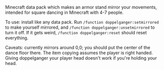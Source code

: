 Minecraft data pack which makes an armor stand mirror your movements, intended for square dancing in Minecraft with 4-7 people.

To use: install like any data pack. Run `/function doppelganger:setmirrored` to make yourself mirrored, and `/function doppelganger:unsetmirrored` to turn it off. If it gets weird, `/function doppelganger:reset` should reset everything.

Caveats: currently mirrors around 0,0; you should put the center of the dance floor there. The item copying assumes the player is right handed. Giving doppelganger your player head doesn't work if you're holding your head.